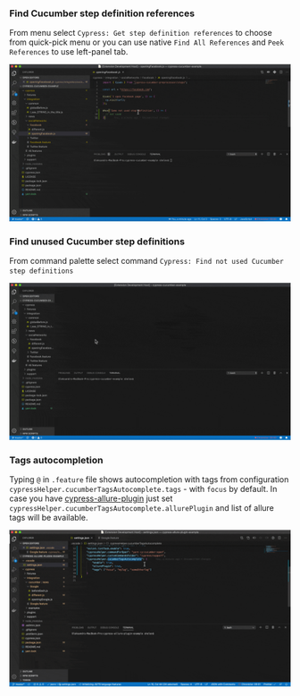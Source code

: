 ### Find Cucumber step definition references

From menu select `Cypress: Get step definition references` to choose from quick-pick menu or you can use native `Find All References` and `Peek References` to use left-panel tab.

![](../assets/stepDefinitionReference.gif)

### Find unused Cucumber step definitions

From command palette select command `Cypress: Find not used Cucumber step definitions`

![](../assets/findUnusedStepDefinitions.gif)

### Tags autocompletion

Typing `@` in `.feature` file shows autocompletion with tags from configuration `cypressHelper.cucumberTagsAutocomplete.tags` - with `focus` by default. In case you have [cypress-allure-plugin](https://www.npmjs.com/package/@shelex/cypress-allure-plugin) just set `cypressHelper.cucumberTagsAutocomplete.allurePlugin` and list of allure tags will be available.

![](../assets/cucumberCompletion.gif)